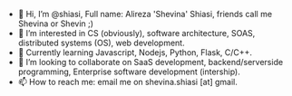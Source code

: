 - 👋 Hi, I’m @shiasi, Full name: Alireza 'Shevina' Shiasi, friends call me Shevina or Shevin ;)
- 👀 I’m interested in CS (obviously), software architecture, SOAS, distributed systems (OS), web development.
- 🌱 Currently learning Javascript, Nodejs, Python, Flask, C/C++.
- 💞️ I’m looking to collaborate on SaaS development, backend/serverside programming, Enterprise software development (intership).
- 📫 How to reach me: email me on shevina.shiasi [at] gmail.

<!---
shiasi/shiasi is a ✨ special ✨ repository because its `README.md` (this file) appears on your GitHub profile.
You can click the Preview link to take a look at your changes.
--->
